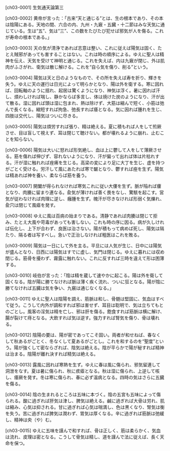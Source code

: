 [ch03-0001] 生気通天論第三

[ch03-0002] 黄帝が言った：「古来“天と通じる”とは、生の根本であり、その本は陰陽にある。天地の間、六合の内、九州・九竅・五臓・十二節はみな天気に通じている。生は“五”、気は“三”、この数をたびたび犯せば邪気が人を傷る。これが寿命の根本である。」

[ch03-0003] 天の気が清浄であれば志意は整い、これに従えば陽気は固く、たとえ賊邪があっても害することはない。これは時の順序による。ゆえに聖人は精神を伝え、天気を受けて神明と通じる。これを失えば、内は九竅が閉じ、外は肌肉がふさがれ、衛気は散じ解ける。これを“自ら気を傷り、削る”という。

[ch03-0004] 陽気は天と日のようなもので、その所を失えば寿を折り、輝きを失う。ゆえに天の運行は日光によって明らかとなり、陽は外を衛する。寒に因れば、回転軸のように揺れ、起居は驚くようになり、神気は浮く。暑に因れば汗し、煩わしければ喘し、静かならば多言し、体は焼けた炭のようになり、汗が出て散る。湿に因れば頭は湿に包まれ、熱は除けず、大筋は縮んで短く、小筋は弛んで長くなる。縮短すれば拘急、弛長すれば痿となる。気に因れば腫れを生じ、四肢は交代し、陽気はついに尽きる。

[ch03-0005] 陽気は煩労すれば張り、精は絶える。夏に積もれば人をして煎厥させ、目は盲して視えず、耳は閉じて聴けない。都が壊れるように崩れ、止むことを知らない。

[ch03-0006] 陽気は大いに怒れば形気絶し、血は上に鬱して人をして薄厥させる。筋を傷れば伸びず、容れないようになり、汗が偏って出れば体は片枯れする。汗が湿に触れれば痤疿を生じる。高梁の変により足に大丁を生じ、虚を持つがごとく受ける。労汗して風にあたれば寒で皶となり、鬱すれば痤を生ず。陽気は精あれば神を養い、柔ならば筋を養う。

[ch03-0007] 開闔が得られなければ寒気これに従い大僂を生ず。脈が陥れば瘻となり、肉腠に留まり連なる。兪気が薄ければ善く畏をなし、驚駭を起こす。営気が従わなければ肉理に逆し、癰腫を生ず。魄汗が尽きなければ形弱く気爍れ、兪穴は閉じて風瘧を発す。

[ch03-0008] ゆえに風は百病の始まりである。清静であれば肉腠は閉じて拒み、たとえ大風や苛毒があっても害しない。これも時の序に因る。病が久しければ伝化し、上下が合わず、良医は治さない。陽が積もって病めば死し、陽気は隔たり、隔る者は写すべし。急いで正治しなければ粗医はこれを敗る。

[ch03-0009] 陽気は一日にして外を主る。平旦には人気が生じ、日中には陽気が盛んとなり、日西には陽気はすでに虚し、気門は閉じる。ゆえに暮れには収め閉じる。筋骨を擾わず、霧露に触れない。これに反すれば三時を違えて形は困薄する。

[ch03-0010] 岐伯が言った：「陰は精を蔵して速やかに起こる。陽は外を衛して固くなる。陰が陽に勝てなければ脈は薄く疾く流れ、ついに狂となる。陽が陰に勝てなければ五臓は気を争い、九竅は通じなくなる。」

[ch03-0011] ゆえに聖人は陰陽を調え、筋脈は和し、骨髄は堅固に、気血はすべて従う。こうして内外が調和すれば邪は害せず、耳目は聡明で、気は立ちてもとのごとし。風客の淫気は精を亡し、邪は肝を傷る。飽食すれば筋脈は横に解け、腸が裂けて痔となる。大飲すれば気は逆す。強力すれば腎気を傷り、骨は壊れる。

[ch03-0012] 陰陽の要は、陽が密であってこそ固い。両者が和せねば、春なくして秋あるがごとく、冬なくして夏あるがごとし。これを和するのを“聖度”という。陽が強くして密ならざれば、陰気は絶える。陰が平らかで陽が秘すれば精神は治まる。陰陽が離れ決すれば精気は絶える。

[ch03-0013] 露風に因れば寒熱を生ず。ゆえに春は風に傷られ、邪気留連して洞泄をなす。夏は暑に傷られ、秋に痎瘧となる。秋は湿に傷られ、上逆して咳し、痿厥を発す。冬は寒に傷られ、春に必ず温病となる。四時の気はさらに五臓を傷る。

[ch03-0014] 陰の生まれるところは五味に本づく。陰の五宮も五味によって傷られる。酸に過ぎれば肝気は津し、脾気は絶える。鹹に過ぎれば大骨は労れ、肌は縮み、心気は抑される。甘に過ぎれば心気は喘満し、色は黒くなり、腎気は衡を失う。苦に過ぎれば脾気は潤わず、胃気は厚くなる。辛に過ぎれば筋脈は弛緩し、精神は央（や）む。

[ch03-0015] ゆえに五味を謹んで和すれば、骨は正しく、筋は柔らかく、気血は流れ、皮理は密となる。こうして骨気は精し、道を謹んで法に従えば、長く天命を保つ。

